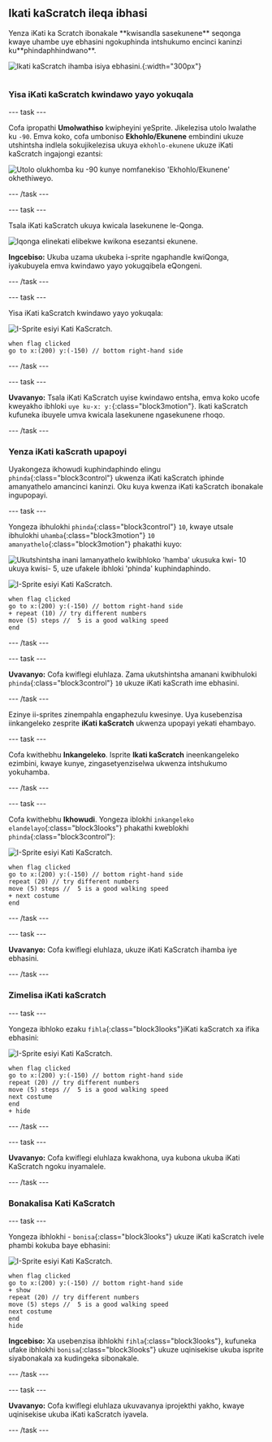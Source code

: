 ## Ikati kaScratch ileqa ibhasi

<div style="display: flex; flex-wrap: wrap">
<div style="flex-basis: 200px; flex-grow: 1; margin-right: 15px;">
Yenza iKati ka Scratch ibonakale **kwisandla sasekunene** seqonga kwaye uhambe uye ebhasini ngokuphinda intshukumo encinci kaninzi ku**phindaphhindwano**. 
</div>
<div>

![Ikati kaScratch ihamba isiya ebhasini.](images/cat-catches-bus.png){:width="300px"}

</div>
</div>

### Yisa iKati kaScratch kwindawo yayo yokuqala

--- task ---

Cofa ipropathi **Umolwathiso** kwipheyini yeSprite. Jikelezisa utolo lwalathe ku `-90`. Emva koko, cofa umboniso **Ekhohlo/Ekunene** embindini ukuze utshintsha indlela sokujikelezisa ukuya `ekhohlo-ekunene` ukuze iKati kaScratch ingajongi ezantsi:

![Utolo olukhomba ku -90 kunye nomfanekiso 'Ekhohlo/Ekunene' okhethiweyo.](images/sprite-pane-direction.png)

--- /task ---

--- task ---

Tsala iKati kaScratch ukuya kwicala lasekunene le-Qonga.

![Iqonga elinekati elibekwe kwikona esezantsi ekunene.](images/bottom-right-cat.png)

**Ingcebiso:** Ukuba uzama ukubeka i-sprite ngaphandle kwiQonga, iyakubuyela emva kwindawo yayo yokugqibela eQongeni.

--- /task ---

--- task ---

Yisa iKati kaScratch kwindawo yayo yokuqala:

![I-Sprite esiyi Kati KaScratch.](images/scratch-cat-sprite.png)

```blocks3
when flag clicked
go to x:(200) y:(-150) // bottom right-hand side
```

--- /task ---

--- task ---

**Uvavanyo:** Tsala iKati KaScratch uyise kwindawo entsha, emva koko ucofe kweyakho ibhloki `uye ku-x: y:`{:class="block3motion"}. Ikati kaScratch kufuneka ibuyele umva kwicala lasekunene ngasekunene rhoqo.

--- /task ---

### Yenza iKati kaScrath upapoyi

Uyakongeza ikhowudi kuphindaphindo elingu `phinda`{:class="block3control"} ukwenza iKati kaScratch iphinde amanyathelo amancinci kaninzi. Oku kuya kwenza iKati kaScratch ibonakale ingupopayi.

--- task ---

Yongeza ibhulokhi `phinda`{:class="block3control"} `10`, kwaye utsale ibhulokhi u`hamba`{:class="block3motion"} `10` `amanyathelo`{:class="block3motion"} phakathi kuyo:

![Ukutshintsha inani lamanyathelo kwibhloko 'hamba' ukusuka kwi- 10 ukuya kwisi- 5, uze ufakele ibhloki 'phinda' kuphindaphindo.](images/block-into-loop.gif)

![I-Sprite esiyi Kati KaScratch.](images/scratch-cat-sprite.png)

```blocks3
when flag clicked
go to x:(200) y:(-150) // bottom right-hand side
+ repeat (10) // try different numbers
move (5) steps //  5 is a good walking speed
end
```

--- /task ---

--- task ---

**Uvavanyo:** Cofa kwiflegi eluhlaza. Zama ukutshintsha amanani kwibhuloki `phinda`{:class="block3control"} `10` ukuze iKati kaScrath ime ebhasini.

--- /task ---

Ezinye ii-sprites zinempahla engaphezulu kwesinye. Uya kusebenzisa iinkangeleko zesprite **iKati kaScratch** ukwenza upopayi yekati ehambayo.

--- task ---

Cofa kwithebhu **Inkangeleko**. Isprite **Ikati kaScratch** ineenkangeleko ezimbini, kwaye kunye, zingasetyenziselwa ukwenza intshukumo yokuhamba.

--- /task ---

--- task ---

Cofa kwithebhu **Ikhowudi**. Yongeza iblokhi `inkangeleko elandelayo`{:class="block3looks"} phakathi kweblokhi `phinda`{:class="block3control"}:

![I-Sprite esiyi Kati KaScratch.](images/scratch-cat-sprite.png)

```blocks3
when flag clicked
go to x:(200) y:(-150) // bottom right-hand side
repeat (20) // try different numbers
move (5) steps //  5 is a good walking speed
+ next costume 
end
```
--- /task ---

--- task ---

**Uvavanyo:** Cofa kwiflegi eluhlaza, ukuze iKati KaScratch ihamba iye ebhasini.

--- /task ---

### Zimelisa iKati kaScratch

--- task ---

Yongeza ibhloko ezaku `fihla`{:class="block3looks"}iKati kaScratch xa ifika ebhasini:

![I-Sprite esiyi Kati KaScratch.](images/scratch-cat-sprite.png)

```blocks3
when flag clicked
go to x:(200) y:(-150) // bottom right-hand side
repeat (20) // try different numbers
move (5) steps //  5 is a good walking speed
next costume 
end
+ hide
```

--- /task ---

--- task ---

**Uvavanyo:** Cofa kwiflegi eluhlaza kwakhona, uya kubona ukuba iKati KaScratch ngoku inyamalele.

--- /task ---

### Bonakalisa Kati KaScratch

--- task ---

Yongeza ibhlokhi - `bonisa`{:class="block3looks"} ukuze iKati kaScratch ivele phambi kokuba baye ebhasini:

![I-Sprite esiyi Kati KaScratch.](images/scratch-cat-sprite.png)

```blocks3
when flag clicked
go to x:(200) y:(-150) // bottom right-hand side
+ show
repeat (20) // try different numbers
move (5) steps //  5 is a good walking speed
next costume 
end
hide
```

**Ingcebiso:** Xa usebenzisa ibhlokhi `fihla`{:class="block3looks"}, kufuneka ufake ibhlokhi `bonisa`{:class="block3looks"} ukuze uqinisekise ukuba isprite siyabonakala xa kudingeka sibonakale.

--- /task ---

--- task ---

**Uvavanyo:** Cofa kwiflegi eluhlaza ukuvavanya iprojekthi yakho, kwaye uqinisekise ukuba iKati kaScratch iyavela.

--- /task ---

